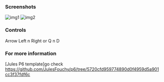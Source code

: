 
### Screenshots


![img1](https://github.com/youlisse/p6/blob/main/Screenshot%20from%202023-05-19%2011-59-00.png?raw=true)
![img2](https://github.com/youlisse/p6/blob/main/Screenshot%20from%202023-05-19%2011-59-29.png?raw=true)

### Controls 
Arrow Left n Right or Q n D


### For more information
 [Jules P6 template]go check https://github.com/JulesFouchy/p6/tree/5720cfd959774890d0f4959d5a901cc3f37fdf6c


